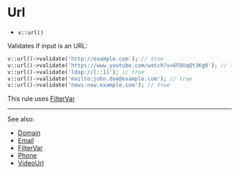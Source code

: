 # Url

- `v::url()`

Validates if input is an URL:

```php
v::url()->validate('http://example.com'); // true
v::url()->validate('https://www.youtube.com/watch?v=6FOUqQt3Kg0'); // true
v::url()->validate('ldap://[::1]'); // true
v::url()->validate('mailto:john.doe@example.com'); // true
v::url()->validate('news:new.example.com'); // true
```

This rule uses [FilterVar](FilterVar.md)

***
See also:

  * [Domain](Domain.md)
  * [Email](Email.md)
  * [FilterVar](FilterVar.md)
  * [Phone](Phone.md)
  * [VideoUrl](VideoUrl.md)
